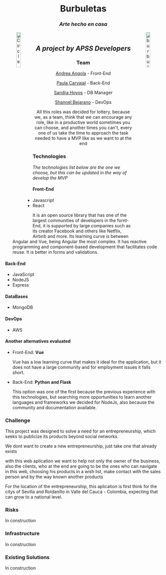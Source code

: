 <header>
  <h1 align="center"> Burbuletas </h1>
  <h3 align="center"><i>Arte hecho en casa</i></h3>
  <img src="https://i.ibb.co/Yj8J6Gb/Circle-Initial-Logo.png" alt="Circle-Initial-Logo" 
     border="0"
     alt="Apps Logo"
     align="left"
     width= 17%
     height= 17%>
  <img src="https://i.ibb.co/f160p5f/burbuletas.jpg" alt="burbuletas" 
     border="0"
     alt=" Burbuletas logo"
     align="right"
     width= 17%
     height= 17%>
</header>

<body>
  <section>
    <h2 align="center"> <i>A project by APSS Developers</i> </h2>
      <h3 align="center"> Team </h3>
      <ul align="center">
        <p><a href="http://github.com/122-63">Andrea Angola</a> - Front-End</p>
        <p><a href="http://github.com/paulacarvani">Paula Carvajal</a> - Back-End</p>
        <p><a href="http://github.com/sandrahoyos">Sandra Hoyos</a> - DB Manager</p>
        <p><a href="http://github.com/nel10">Shannel Bejarano</a> - DevOps</p>
        <p>All this roles was decided for lottery, because we, as a team, think that we can encourage any role, like in a productive world sometimes you can choose, and another times you can't, every one of us take the time to approach the task needed to have a MVP like as we want to at the end</p>
      </ul>
  </section>
  <section>
    <h3> Technologies </h3>
    <p><i> The technologies list below are the one we choose, but this can be updated in the way of develop the MVP</i></p>
    <h4><b> Front-End </b></h4>
    <ul>
        <li>Javascript</li>
        <li>React</li>
        <p> It is an open source library that has one of the largest communities of developers in the fornt-End, it is supported by large companies such as its creator Facebook and others like Netflix, Airbnb and more.
        Its learning curve is between Angular and Vue, being Angular the most complex.
        It has reactive programming and component-based development that facilitates code reuse.
        It is better in forms and validations.</p>
    </ul>
    <h4><b> Back-End </b></h4>
    <ul>
      <li>JavaScript</li>
      <li>NodeJS</li>
      <li>Express</li>
    </ul>
    <h4><b> DataBases </b></h4>
    <ul>
      <li>MongoDB</li>
    </ul>
    <h4><b> DevOps </b></h4>
    <ul>
      <li>AWS</li>
    </ul>
    <h4><b> Another alternatives evaluated </b></h4>
    <ul>
      <li>Front-End: <b>Vue</b></li>
      <p>Vue has a low learning curve that makes it ideal for the application, but it does not have a large community and for employment issues it falls short.</p>
      <li>Back-End: <b>Python and Flask</b></li>
      <p>This option was one of the first because the previous experience with this technologies,
      but searching more opportunities to learn another languages and frameworks we decided for NodeJs, also because the community and documentation available.</p>
    </ul>
  </section>
  <section>
    <h3> Challenge </h3>
    <p>This project was designed to solve a need for an entrepreneurship, which seeks to publicize its products beyond social networks.</p>
    <p>We dont want to create a new entrepreneurship, just take one that already exists</p>
    <p>with this web aplication we want to help not only the owner of the business, also the clients, who at the end are going to be the ones who can navigate in this web, choosing his products in a wish list, make contact with the sales person and by the way known another products</p>
    <p>For the location of the entrepreneurship, this aplication is first think for the citys of Sevilla and Roldanillo in Valle del Cauca - Colombia, expecting that can grow to a national level.</p>
  </section>
  <section>
    <h3> Risks </h3>
    <p> In construction </p>
  </section>
  <section>
    <h3> Infrastructure </h3>
    <p> In construction </p>
  </section>
  <section>
    <h3> Existing Solutions </h3>
    <p> In construction </p>
  </section>
</body>
